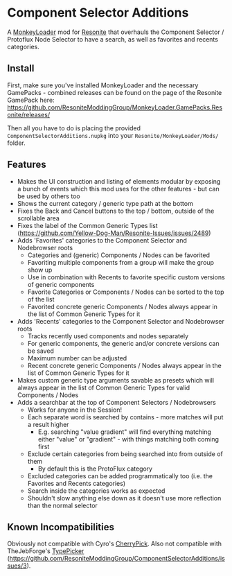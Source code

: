 Component Selector Additions
============================

A [MonkeyLoader](https://github.com/MonkeyModdingTroop/MonkeyLoader) mod for [Resonite](https://resonite.com/) that overhauls the Component Selector / Protoflux Node Selector to have a search, as well as favorites and recents categories.

## Install
First, make sure you've installed MonkeyLoader and the necessary GamePacks - combined releases can be found on the page of the Resonite GamePack here: https://github.com/ResoniteModdingGroup/MonkeyLoader.GamePacks.Resonite/releases/

Then all you have to do is placing the provided `ComponentSelectorAdditions.nupkg` into your `Resonite/MonkeyLoader/Mods/` folder.  

## Features

* Makes the UI construction and listing of elements modular by exposing a bunch of events which this mod uses for the other features - but can be used by others too
* Shows the current category / generic type path at the bottom
* Fixes the Back and Cancel buttons to the top / bottom, outside of the scrollable area
* Fixes the label of the Common Generic Types list (https://github.com/Yellow-Dog-Man/Resonite-Issues/issues/2489)
* Adds 'Favorites' categories to the Component Selector and Nodebrowser roots
  * Categories and (generic) Components / Nodes can be favorited
  * Favoriting multiple components from a group will make the group show up
  * Use in combination with Recents to favorite specific custom versions of generic components
  * Favorite Categories or Components / Nodes can be sorted to the top of the list
  * Favorited concrete generic Components / Nodes always appear in the list of Common Generic Types for it
* Adds 'Recents' categories to the Component Selector and Nodebrowser roots
  * Tracks recently used components and nodes separately
  * For generic components, the generic and/or concrete versions can be saved
  * Maximum number can be adjusted
  * Recent concrete generic Components / Nodes always appear in the list of Common Generic Types for it
* Makes custom generic type arguments savable as presets which will always appear in the list of Common Generic Types for valid Components / Nodes
* Adds a searchbar at the top of Component Selectors / Nodebrowsers
  * Works for anyone in the Session!
  * Each separate word is searched by contains - more matches will put a result higher
    * E.g. searching "value gradient" will find everything matching either "value" or "gradient" - with things matching both coming first
  * Exclude certain categories from being searched into from outside of them
    * By default this is the ProtoFlux category
  * Excluded categories can be added programmatically too (i.e. the Favorites and Recents categories)
  * Search inside the categories works as expected
  * Shouldn't slow anything else down as it doesn't use more reflection than the normal selector


## Known Incompatibilities

Obviously not compatible with Cyro's [CherryPick](https://github.com/BlueCyro/CherryPick).
Also not compatible with TheJebForge's [TypePicker](https://github.com/TheJebForge/TypePicker) (https://github.com/ResoniteModdingGroup/ComponentSelectorAdditions/issues/3).
